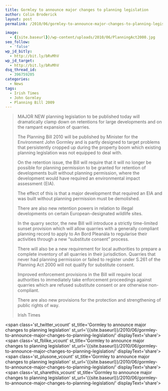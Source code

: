 ```yaml
---
title: Gormley to announce major changes to planning legislation
author: Colin Broderick
layout: post
permalink: /2010/06/gormley-to-announce-major-changes-to-planning-legislation/

image:
  - {{site.baseurl}}/wp-content/uploads/2010/06/PlanningAct2000.jpg
seo_follow:
  - 'false'
wp_jd_bitly:
  - http://bit.ly/bRvMhV
wp_jd_target:
  - http://bit.ly/bRvMhV
dsq_thread_id:
  - 396759205
categories:
  - News
tags:
  - Irish Times
  - John Gormley
  - Planning Bill 2009
---
```

> MAJOR NEW planning legislation to be published today will dramatically clamp down on retentions for large developments and on the rampant expansion of quarries.
> 
> The Planning Bill 2010 will be published by Minister for the Environment John Gormley and is partly designed to target problems that persistently cropped up during the property boom which existing planning legislation was not equipped to deal with.
> 
> On the retention issue, the Bill will require that it will no longer be possible for planning permission to be granted for retention of developments built without planning permission, where the development would have required an environmental impact assessment (EIA).
> 
> <!--more-->
> 
> The effect of this is that a major development that required an EIA and was built without planning permission must be demolished.
> 
> There are also new retention powers in relation to illegal developments on certain European-designated wildlife sites.
> 
> In the quarry sector, the new Bill will introduce a strictly time-limited sunset provision which will allow quarries with a generally compliant planning record to apply to An Bord Pleanála to regularise their activities through a new “substitute consent” process.
> 
> There will also be a new requirement for local authorities to prepare a complete inventory of all quarries in their jurisdiction. Quarries that never had planning permission or failed to register under S.261 of the Planning Act 2000 will not qualify for substitute consent.
> 
> Improved enforcement provisions in the Bill will require local authorities to immediately take enforcement proceedings against quarries which are refused substitute consent or are otherwise non-compliant.
> 
> There are also new provisions for the protection and strengthening of public rights of way.
> 
> Irish Times

<span class='st\_twitter\_vcount' st\_title='Gormley to announce major changes to planning legislation' st\_url='{{site.baseurl}}/2010/06/gormley-to-announce-major-changes-to-planning-legislation/' displayText='share'></span><span class='st\_fblike\_vcount' st\_title='Gormley to announce major changes to planning legislation' st\_url='{{site.baseurl}}/2010/06/gormley-to-announce-major-changes-to-planning-legislation/' displayText='share'></span><span class='st\_plusone\_vcount' st\_title='Gormley to announce major changes to planning legislation' st\_url='{{site.baseurl}}/2010/06/gormley-to-announce-major-changes-to-planning-legislation/' displayText='share'></span><span class='st\_sharethis\_vcount' st\_title='Gormley to announce major changes to planning legislation' st\_url='{{site.baseurl}}/2010/06/gormley-to-announce-major-changes-to-planning-legislation/' displayText='share'></span>